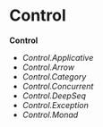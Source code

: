 # Control

**Control**
* *Control.Applicative*
* *Control.Arrow*
* *Control.Category*
* *Control.Concurrent*
* *Control.DeepSeq*
* *Control.Exception*
* *Control.Monad*
